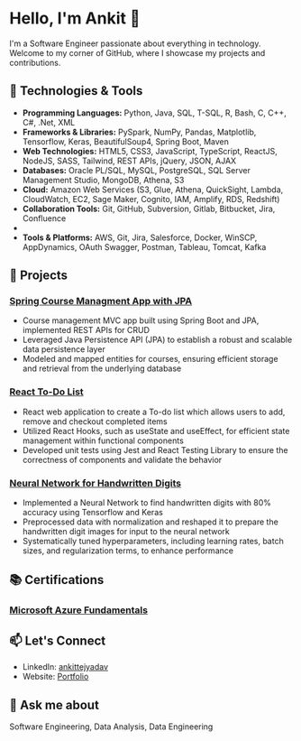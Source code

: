 <!--### Hi there 👋


**ankittejyadav/ankittejyadav** is a ✨ _special_ ✨ repository because its `README.md` (this file) appears on your GitHub profile.

Here are some ideas to get you started:

- 🔭 I’m currently working on ...
- 🌱 I’m currently learning ...
- 👯 I’m looking to collaborate on ...
- 🤔 I’m looking for help with ...
- 💬 Ask me about ...
- 📫 How to reach me: ...
- 😄 Pronouns: ...
- ⚡ Fun fact: ...
-->

# Hello, I'm Ankit 👋

I'm a Software Engineer passionate about everything in technology. Welcome to my corner of GitHub, where I showcase my projects and contributions.

## 🔧 Technologies & Tools

- **Programming Languages:** Python, Java, SQL, T-SQL, R, Bash, C, C++, C#, .Net, XML
- **Frameworks & Libraries:** PySpark, NumPy, Pandas, Matplotlib, Tensorflow, Keras, BeautifulSoup4, Spring Boot, Maven
- **Web Technologies:** HTML5, CSS3, JavaScript, TypeScript, ReactJS, NodeJS, SASS, Tailwind, REST APIs, jQuery, JSON, AJAX
- **Databases:** Oracle PL/SQL, MySQL, PostgreSQL, SQL Server Management Studio, MongoDB, Athena, S3
- **Cloud:** Amazon Web Services (S3, Glue, Athena, QuickSight, Lambda, CloudWatch, EC2, Sage Maker, Cognito, IAM, Amplify, RDS, Redshift)
- **Collaboration Tools:** Git, GitHub, Subversion, Gitlab, Bitbucket, Jira, Confluence
- <!--**Data Engineering/Visualization:** Enterprise Data Management (Markit EDM), Spark, Splunk, Tableau, PowerBI, Snowflake-->
- **Tools & Platforms:** AWS, Git, Jira, Salesforce, Docker, WinSCP, AppDynamics, OAuth Swagger, Postman, Tableau, Tomcat, Kafka

## 🚀 Projects

### [Spring Course Managment App with JPA](https://github.com/ankittejyadav/springboot_coursemanagment_jpa)
-	Course management MVC app built using Spring Boot and JPA, implemented REST APIs for CRUD 
-	Leveraged Java Persistence API (JPA) to establish a robust and scalable data persistence layer
-	Modeled and mapped entities for courses, ensuring efficient storage and retrieval from the underlying database

### [React To-Do List](https://github.com/ankittejyadav/react_todoapp)
-	React web application to create a To-do list which allows users to add, remove and checkout completed items
-	Utilized React Hooks, such as useState and useEffect, for efficient state management within functional components
-	Developed unit tests using Jest and React Testing Library to ensure the correctness of components and validate the behavior

### [Neural Network for Handwritten Digits](https://github.com/ankittejyadav/Neural_Network_Handwritten_Digits)
-	Implemented a Neural Network to find handwritten digits with 80% accuracy using Tensorflow and Keras
-	Preprocessed data with normalization and reshaped it to prepare the handwritten digit images for input to the neural network
-	Systematically tuned hyperparameters, including learning rates, batch sizes, and regularization terms, to enhance performance

<!--## 🌱 I'm Currently Learning

[List any technologies or skills you're currently learning or improving]-->

## 📚 Certifications

### [Microsoft Azure Fundamentals](https://www.credly.com/badges/13fdea72-352c-493c-8d1c-29c4ff9a8098/public_url)

## 📫 Let's Connect

- LinkedIn: [ankittejyadav](https://www.linkedin.com/in/ankittejyadav/)
- Website: [Portfolio](https://ankittejyadav.github.io/)

## 💬 Ask me about

Software Engineering, Data Analysis, Data Engineering

<!--## 📊 GitHub Stats

![Your GitHub Stats](https://github-readme-stats.vercel.app/api?username=YourGitHubUsername&show_icons=true&hide_title=true&count_private=true&hide=contribs,prs&theme=radical)

## 🎉 Thanks for visiting!

Feel free to explore my repositories and don't hesitate to reach out. Let's collaborate and build something amazing together! 😊
